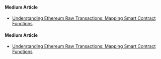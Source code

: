 #### Medium Article
- [Understanding Ethereum Raw Transactions: Mapping Smart Contract Functions](https://medium.com/@sugath.mudali/understanding-ethereum-raw-transactions-mapping-smart-contract-functions-e92b3c01ff41)

#### Medium Article
- [Understanding Ethereum Raw Transactions: Mapping Smart Contract Functions](https://medium.com/@sugath.mudali/smart-contract-calls-for-erc-20-token-information-including-proxies-0ef2ebeec733)
